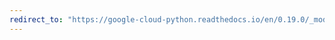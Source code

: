 ```yaml
---
redirect_to: "https://google-cloud-python.readthedocs.io/en/0.19.0/_modules/google/cloud/credentials.html"
---
```

